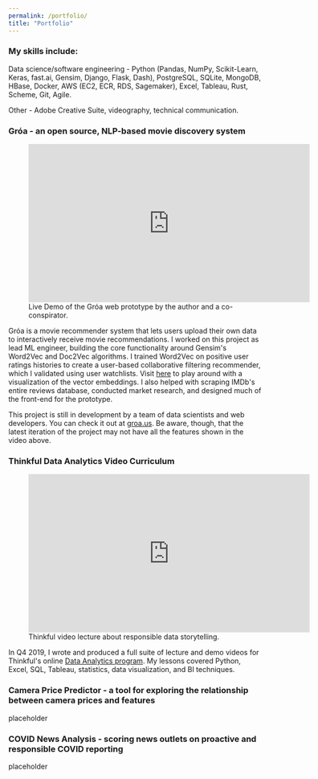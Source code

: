 ```yaml
---
permalink: /portfolio/
title: "Portfolio"
---
```



### My skills include:
Data science/software engineering - Python (Pandas, NumPy, Scikit-Learn, Keras, fast.ai, Gensim, Django, Flask, Dash), PostgreSQL, SQLite, MongoDB, HBase, Docker, AWS (EC2, ECR, RDS, Sagemaker), Excel, Tableau, Rust, Scheme, Git, Agile.

Other - Adobe Creative Suite, videography, technical communication.


### Gróa - an open source, NLP-based movie discovery system
<figure>
	<iframe width="560" height="315" src="https://www.youtube.com/embed/-XXOhunofT8" frameborder="0" allow="accelerometer; autoplay; encrypted-media; gyroscope; picture-in-picture" allowfullscreen></iframe>
	<figcaption>Live Demo of the Gróa web prototype by the author and a co-conspirator.
	</figcaption>
</figure>

Gróa is a movie recommender system that lets users upload their own data to interactively receive movie recommendations. I worked on this project as lead ML engineer, building the core functionality around Gensim's Word2Vec and Doc2Vec algorithms. I trained Word2Vec on positive user ratings histories to create a user-based collaborative filtering recommender, which I validated using user watchlists. Visit [here](https://projector.tensorflow.org/?config=https://raw.githubusercontent.com/coopwilliams/w2v_movie_projector/master/projector_config_top_10k.json) to play around with a visualization of the vector embeddings. I also helped with scraping IMDb's entire reviews database, conducted market research, and designed much of the front-end for the prototype.

This project is still in development by a team of data scientists and web developers. You can check it out at [groa.us](https://www.groa.us/). Be aware, though, that the latest iteration of the project may not have all the features shown in the video above.

### Thinkful Data Analytics Video Curriculum
<figure>
	<iframe width="560" height="315" src="https://www.youtube.com/embed/avXw2krbxgI" frameborder="0" allow="accelerometer; autoplay; encrypted-media; gyroscope; picture-in-picture" allowfullscreen></iframe>
	<figcaption>Thinkful video lecture about responsible data storytelling.
	</figcaption>
</figure>

In Q4 2019, I wrote and produced a full suite of lecture and demo videos for Thinkful's online [Data Analytics program](https://www.thinkful.com/bootcamp/data-analytics/flexible/). My lessons covered Python, Excel, SQL, Tableau, statistics, data visualization, and BI techniques.

### Camera Price Predictor - a tool for exploring the relationship between camera prices and features

placeholder

### COVID News Analysis - scoring news outlets on proactive and responsible COVID reporting

placeholder
